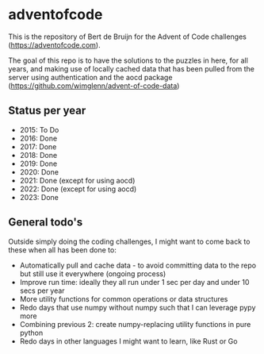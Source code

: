 # adventofcode

This is the repository of Bert de Bruijn for the Advent of Code challenges (https://adventofcode.com).

The goal of this repo is to have the solutions to the puzzles in here, for all years, and making use of locally cached
data that has been pulled from the server using authentication and the aocd package 
(https://github.com/wimglenn/advent-of-code-data)

## Status per year
- 2015: To Do
- 2016: Done
- 2017: Done
- 2018: Done
- 2019: Done
- 2020: Done
- 2021: Done (except for using aocd)
- 2022: Done (except for using aocd)
- 2023: Done

## General todo's
Outside simply doing the coding challenges, I might want to come back to these when all has been done to:
- Automatically pull and cache data - to avoid committing data to the repo but still use it everywhere (ongoing process)
- Improve run time: ideally they all run under 1 sec per day and under 10 secs per year
- More utility functions for common operations or data structures
- Redo days that use numpy without numpy such that I can leverage pypy more
- Combining previous 2: create numpy-replacing utility functions in pure python
- Redo days in other languages I might want to learn, like Rust or Go
